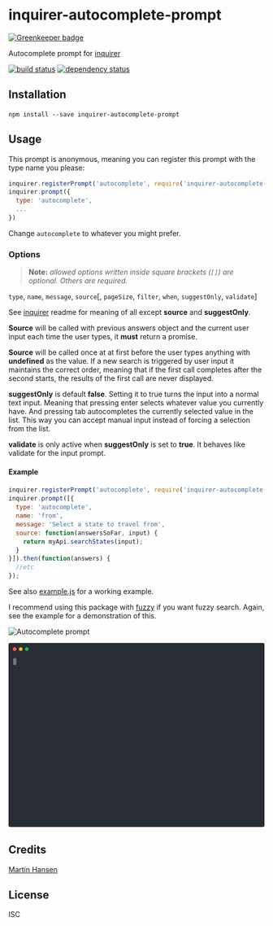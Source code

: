 # inquirer-autocomplete-prompt


[![Greenkeeper badge](https://badges.greenkeeper.io/mokkabonna/inquirer-autocomplete-prompt.svg)](https://greenkeeper.io/)

Autocomplete prompt for [inquirer](https://github.com/SBoudrias/Inquirer.js)

[![build status](https://secure.travis-ci.org/mokkabonna/inquirer-autocomplete-prompt.svg)](http://travis-ci.org/mokkabonna/inquirer-autocomplete-prompt)
[![dependency status](https://david-dm.org/mokkabonna/inquirer-autocomplete-prompt.svg)](https://david-dm.org/mokkabonna/inquirer-autocomplete-prompt)

## Installation

```
npm install --save inquirer-autocomplete-prompt
```

## Usage


This prompt is anonymous, meaning you can register this prompt with the type name you please:

```javascript
inquirer.registerPrompt('autocomplete', require('inquirer-autocomplete-prompt'));
inquirer.prompt({
  type: 'autocomplete',
  ...
})
```

Change `autocomplete` to whatever you might prefer.

### Options

> **Note:** _allowed options written inside square brackets (`[]`) are optional. Others are required._

`type`, `name`, `message`, `source`[, `pageSize`, `filter`, `when`, `suggestOnly`, `validate`]

See [inquirer](https://github.com/SBoudrias/Inquirer.js) readme for meaning of all except **source** and **suggestOnly**.

**Source** will be called with previous answers object and the current user input each time the user types, it **must** return a promise.

**Source** will be called once at at first before the user types anything with **undefined** as the value. If a new search is triggered by user input it maintains the correct order, meaning that if the first call completes after the second starts, the results of the first call are never displayed.

**suggestOnly** is default **false**. Setting it to true turns the input into a normal text input. Meaning that pressing enter selects whatever value you currently have. And pressing tab autocompletes the currently selected value in the list. This way you can accept manual input instead of forcing a selection from the list.

**validate** is only active when **suggestOnly** is set to **true**. It behaves like validate for the input prompt.


#### Example

```javascript
inquirer.registerPrompt('autocomplete', require('inquirer-autocomplete-prompt'));
inquirer.prompt([{
  type: 'autocomplete',
  name: 'from',
  message: 'Select a state to travel from',
  source: function(answersSoFar, input) {
    return myApi.searchStates(input);
  }
}]).then(function(answers) {
  //etc
});
```

See also [example.js](https://github.com/mokkabonna/inquirer-autocomplete-prompt/blob/master/example.js) for a working example.

I recommend using this package with [fuzzy](https://www.npmjs.com/package/fuzzy) if you want fuzzy search. Again, see the example for a demonstration of this.

![Autocomplete prompt](./inquirer.gif)

![Autocomplete prompt](./snapshot.svg)

## Credits
[Martin Hansen](https://github.com/mokkabonna/)

## License

ISC
